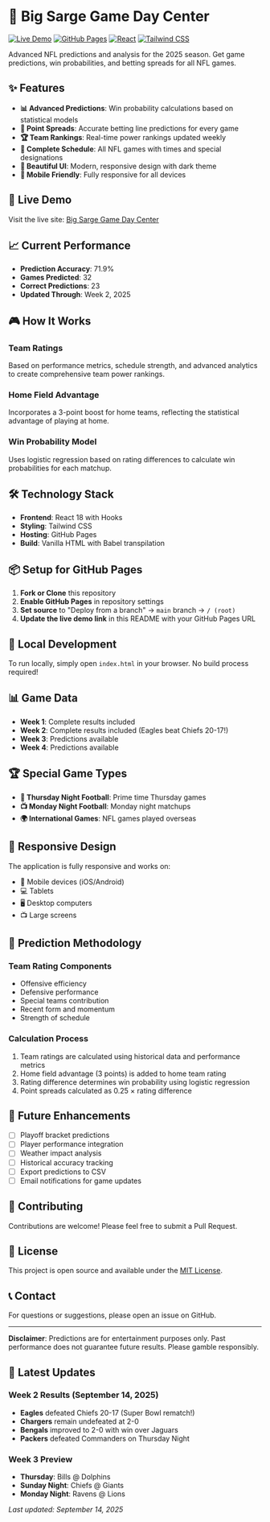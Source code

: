 # 🏈 Big Sarge Game Day Center

[![Live Demo](https://img.shields.io/badge/Demo-Live-brightgreen)](https://your-username.github.io/big-sarge-game-center)
[![GitHub Pages](https://img.shields.io/badge/GitHub-Pages-blue)](https://pages.github.com/)
[![React](https://img.shields.io/badge/React-18-61DAFB)](https://reactjs.org/)
[![Tailwind CSS](https://img.shields.io/badge/Tailwind-CSS-38B2AC)](https://tailwindcss.com/)

Advanced NFL predictions and analysis for the 2025 season. Get game predictions, win probabilities, and betting spreads for all NFL games.

## ✨ Features

- **📊 Advanced Predictions**: Win probability calculations based on statistical models
- **🎯 Point Spreads**: Accurate betting line predictions for every game
- **🏆 Team Rankings**: Real-time power rankings updated weekly
- **📅 Complete Schedule**: All NFL games with times and special designations
- **🎨 Beautiful UI**: Modern, responsive design with dark theme
- **📱 Mobile Friendly**: Fully responsive for all devices

## 🚀 Live Demo

Visit the live site: [Big Sarge Game Day Center](https://your-username.github.io/big-sarge-game-center)

## 📈 Current Performance

- **Prediction Accuracy**: 71.9%
- **Games Predicted**: 32
- **Correct Predictions**: 23
- **Updated Through**: Week 2, 2025

## 🎮 How It Works

### Team Ratings
Based on performance metrics, schedule strength, and advanced analytics to create comprehensive team power rankings.

### Home Field Advantage
Incorporates a 3-point boost for home teams, reflecting the statistical advantage of playing at home.

### Win Probability Model
Uses logistic regression based on rating differences to calculate win probabilities for each matchup.

## 🛠️ Technology Stack

- **Frontend**: React 18 with Hooks
- **Styling**: Tailwind CSS
- **Hosting**: GitHub Pages
- **Build**: Vanilla HTML with Babel transpilation

## 📦 Setup for GitHub Pages

1. **Fork or Clone** this repository
2. **Enable GitHub Pages** in repository settings
3. **Set source** to "Deploy from a branch" → `main` branch → `/ (root)`
4. **Update the live demo link** in this README with your GitHub Pages URL

## 🔧 Local Development

To run locally, simply open `index.html` in your browser. No build process required!

## 📊 Game Data

- **Week 1**: Complete results included
- **Week 2**: Complete results included (Eagles beat Chiefs 20-17!)
- **Week 3**: Predictions available
- **Week 4**: Predictions available

## 🏆 Special Game Types

- **🏈 Thursday Night Football**: Prime time Thursday games
- **📺 Monday Night Football**: Monday night matchups
- **🌍 International Games**: NFL games played overseas

## 📱 Responsive Design

The application is fully responsive and works on:
- 📱 Mobile devices (iOS/Android)
- 💻 Tablets
- 🖥️ Desktop computers
- 📺 Large screens

## 🎯 Prediction Methodology

### Team Rating Components
- Offensive efficiency
- Defensive performance
- Special teams contribution
- Recent form and momentum
- Strength of schedule

### Calculation Process
1. Team ratings are calculated using historical data and performance metrics
2. Home field advantage (3 points) is added to home team rating
3. Rating difference determines win probability using logistic regression
4. Point spreads calculated as 0.25 × rating difference

## 🔮 Future Enhancements

- [ ] Playoff bracket predictions
- [ ] Player performance integration
- [ ] Weather impact analysis
- [ ] Historical accuracy tracking
- [ ] Export predictions to CSV
- [ ] Email notifications for game updates

## 🤝 Contributing

Contributions are welcome! Please feel free to submit a Pull Request.

## 📄 License

This project is open source and available under the [MIT License](LICENSE).

## 📞 Contact

For questions or suggestions, please open an issue on GitHub.

---

**Disclaimer**: Predictions are for entertainment purposes only. Past performance does not guarantee future results. Please gamble responsibly.

## 🏈 Latest Updates

### Week 2 Results (September 14, 2025)
- **Eagles** defeated Chiefs 20-17 (Super Bowl rematch!)
- **Chargers** remain undefeated at 2-0
- **Bengals** improved to 2-0 with win over Jaguars
- **Packers** defeated Commanders on Thursday Night

### Week 3 Preview
- **Thursday**: Bills @ Dolphins
- **Sunday Night**: Chiefs @ Giants
- **Monday Night**: Ravens @ Lions

*Last updated: September 14, 2025*